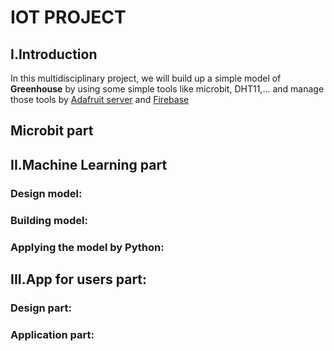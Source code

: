 # IOT PROJECT

## I.Introduction
In this multidisciplinary project, we will build up a simple model of **Greenhouse** by using some simple tools like microbit, DHT11,... and manage those tools by [Adafruit server](https://io.adafruit.com/) and [Firebase](https://firebase.google.com/) 
## Microbit part


## II.Machine Learning part
### Design model: 

### Building model: 

### Applying the model by **Python**:

## III.App for users part:
### Design part:

### Application part:

